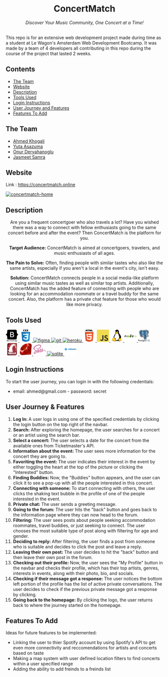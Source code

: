<h1 align="center">ConcertMatch</h1>
<p align="center"><i>Discover Your Music Community, One Concert at a Time!</i></p>
<br>
This repo is for an extensive web development project made during time as a student at Le Wagon's Amsterdam Web Development Bootcamp. It was made by a team of 4 developers all contributing in this repo during the course of the project that lasted 2 weeks.

## Contents
  - [The Team](#the-team)
  - [Website](#website)
  - [Description](#description)
  - [Tools Used](#tools-used)
  - [Login Instructions](#login-instructions)
  - [User Journey and Features](#user-journey-and-features)
  - [Features To Add](#features-to-add)

## The Team
- [Ahmed Khogali](https://github.com/AhmedK10)
- [Yuta Asazuma](https://github.com/YutaAsazuma)
- [Onur Deryahanoglu](https://github.com/OnurDhn)
- [Jasmeet Samra](https://github.com/JazzSword)

## Website

Link : <a href="https://concertmatch.online" target="_blank">https://concertmatch.online</a>

<a href="https://concertmatch.online" target="_blank"><img src="https://i.ibb.co/4mNhnH4/concertmatch-home.png" alt="concertmatch-home" border="0"></a>



## Description

<p align="center">Are you a frequent concertgoer who also travels a lot? Have you wished there was a way to connect with fellow enthusiasts going to the same concert before and after the event? Then ConcertMatch is the platform for you.</p>
<p align="center"><strong>Target Audience:</strong> ConcertMatch is aimed at concertgoers, travelers, and music enthusiasts of all ages.</p>
<p align="center"><strong>The Pain to Solve:</strong> Often, finding people with similar tastes who also like the same artists, especially if you aren't a local in the event's city, isn't easy.</p>
<p align="center"><strong>Solution:</strong> ConcertMatch connects people in a social media-like platform using similar music tastes as well as similar top artists. Additionally, ConcertMatch has the added feature of connecting with people who are looking for an accommodation roommate or a travel buddy for the same concert. Also, the platform has a private chat feature for those who would like more privacy.</p>


## Tools Used
<p align="left"> <a href="https://getbootstrap.com" target="_blank" rel="noreferrer"> <img src="https://raw.githubusercontent.com/devicons/devicon/master/icons/bootstrap/bootstrap-plain-wordmark.svg" alt="bootstrap" width="40" height="40"/> </a> <a href="https://www.w3schools.com/css/" target="_blank" rel="noreferrer"> <img src="https://raw.githubusercontent.com/devicons/devicon/master/icons/css3/css3-original-wordmark.svg" alt="css3" width="40" height="40"/> </a> <a href="https://www.figma.com/" target="_blank" rel="noreferrer"> <img src="https://www.vectorlogo.zone/logos/figma/figma-icon.svg" alt="figma" width="40" height="40"/> </a> <a href="https://git-scm.com/" target="_blank" rel="noreferrer"> <img src="https://www.vectorlogo.zone/logos/git-scm/git-scm-icon.svg" alt="git" width="40" height="40"/> </a> <a href="https://heroku.com" target="_blank" rel="noreferrer"> <img src="https://www.vectorlogo.zone/logos/heroku/heroku-icon.svg" alt="heroku" width="40" height="40"/> </a> <a href="https://www.w3.org/html/" target="_blank" rel="noreferrer"> <img src="https://raw.githubusercontent.com/devicons/devicon/master/icons/html5/html5-original-wordmark.svg" alt="html5" width="40" height="40"/> </a> <a href="https://developer.mozilla.org/en-US/docs/Web/JavaScript" target="_blank" rel="noreferrer"> <img src="https://raw.githubusercontent.com/devicons/devicon/master/icons/javascript/javascript-original.svg" alt="javascript" width="40" height="40"/> </a> <a href="https://www.linux.org/" target="_blank" rel="noreferrer"> <img src="https://raw.githubusercontent.com/devicons/devicon/master/icons/linux/linux-original.svg" alt="linux" width="40" height="40"/> </a> <a href="https://nodejs.org" target="_blank" rel="noreferrer"> <img src="https://raw.githubusercontent.com/devicons/devicon/master/icons/nodejs/nodejs-original-wordmark.svg" alt="nodejs" width="40" height="40"/> </a> <a href="https://www.postgresql.org" target="_blank" rel="noreferrer"> <img src="https://raw.githubusercontent.com/devicons/devicon/master/icons/postgresql/postgresql-original-wordmark.svg" alt="postgresql" width="40" height="40"/> </a> <a href="https://rubyonrails.org" target="_blank" rel="noreferrer"> <img src="https://raw.githubusercontent.com/devicons/devicon/master/icons/rails/rails-original-wordmark.svg" alt="rails" width="40" height="40"/> </a> <a href="https://www.ruby-lang.org/en/" target="_blank" rel="noreferrer"> <img src="https://raw.githubusercontent.com/devicons/devicon/master/icons/ruby/ruby-original.svg" alt="ruby" width="40" height="40"/> </a> <a href="https://sass-lang.com" target="_blank" rel="noreferrer"> <img src="https://raw.githubusercontent.com/devicons/devicon/master/icons/sass/sass-original.svg" alt="sass" width="40" height="40"/> </a> <a href="https://www.sqlite.org/" target="_blank" rel="noreferrer"> <img src="https://www.vectorlogo.zone/logos/sqlite/sqlite-icon.svg" alt="sqlite" width="40" height="40"/> </a> <a href="https://webpack.js.org" target="_blank" rel="noreferrer"> <img src="https://raw.githubusercontent.com/devicons/devicon/d00d0969292a6569d45b06d3f350f463a0107b0d/icons/webpack/webpack-original-wordmark.svg" alt="webpack" width="40" height="40"/> </a> </p>


## Login Instructions
To start the user journey, you can login in with the following credentials:
<ul>
	<li>email: ahmed@gmail.com - password: secret</li>
</ul>


## User Journey & Features
<ol>
	<li><strong>Log In: </strong>A user logs in using one of the specified credentials by clicking the login button on the top right of the navbar.</li>
	<li><strong>Search: </strong>After exploring the homepage, the user searches for a concert or an artist using the search bar.</li>
	<li><strong>Select a concert: </strong>The user selects a date for the concert from the available ones from Ticketmaster's API.</li>
	<li><strong>Information about the event: </strong>The user sees more information for the concert they are going to.</li>
	<li><strong>Favoriting the event: </strong>The user indicates their interest in the event by either toggling the heart at the top of the picture or clicking the "Interested" button.</li>
	<li><strong>Finding Buddies: </strong>Now, the "Buddies" button appears, and the user can click it to see a pop-up with all the people interested in this concert.</li>
	<li><strong>Connecting with someone: </strong>To start connecting with others, the user clicks the shaking text bubble in the profile of one of the people interested in the event.</li>
	<li><strong>Private chat: </strong>The user sends a greeting message.</li>
	<li><strong>Going to the forum: </strong>The user hits the "back" button and goes back to the information page where they can now head to the forum.</li>
	<li><strong>Filtering: </strong>The user sees posts about people seeking accommodation roommates, travel buddies, or just seeking to connect. The user chooses the most suitable type of post along with filtering for age and gender.</li>
	<li><strong>Deciding to reply: </strong>After filtering, the user finds a post from someone who is suitable and decides to click the post and leave a reply.</li>
	<li><strong>Leaving their own post: </strong>The user decides to hit the "back" button and then leave their own post in the forum.</li>
	<li><strong>Checking out their profile: </strong>Now, the user sees the "My Profile" button in the navbar and checks their profile, which has their top artists, genres, interests in events, along with their photo, bio, and socials.</li>
	<li><strong>Checking if their message got a response: </strong>The user notices the bottom left portion of the profile has the list of active private conversations. The user decides to check if the previous private message got a response by clicking.</li>
	<li><strong>Going back to the homepage: </strong>By clicking the logo, the user returns back to where the journey started on the homepage.</li>
</ol>




## Features To Add
Ideas for future features to be implemented:
<ul>
	<li>Linking the user to thier Spotify account by using Spotify's API to get even more connectivity and reccomendations for artists and concerts based on taste</li>
	<li>Making a map system with user defined location filters to find concerts within a user specified range</li>
	<li>Adding the ability to add freinds to a freinds list</li>
</ul>

